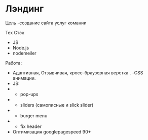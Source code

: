 # Лэндинг
Цель -создание сайта услуг комании

Тех Стэк
- JS 
- Node.js 
- nodemeiler

Работа:
- Адаптивная, Отзывчивая, кросс-браузерная верстка .
-CSS анимации.
- JS:
- - pop-ups
- - sliders (самописные и slick slider)
- - burger menu
- - fix header
- Оптимизация googlepagespeed 90+
